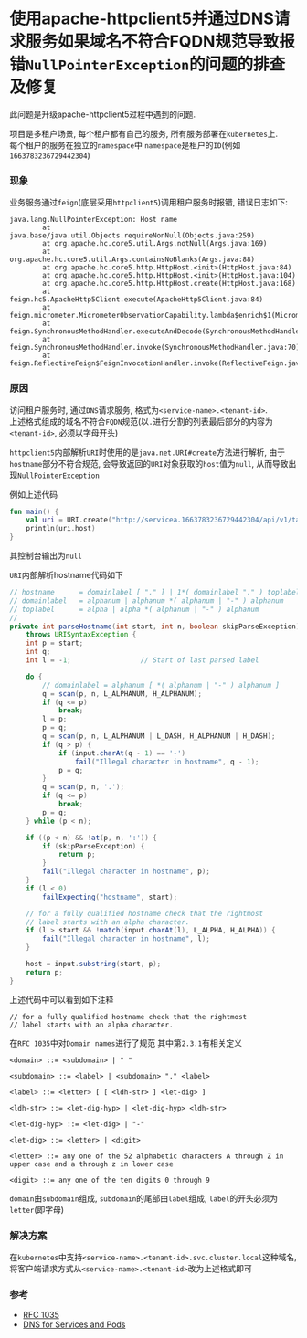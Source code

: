 # 使用apache-httpclient5并通过DNS请求服务如果域名不符合FQDN规范导致报错`NullPointerException`的问题的排查及修复

此问题是升级apache-httpclient5过程中遇到的问题.<br/>

项目是多租户场景, 每个租户都有自己的服务, 所有服务部署在`kubernetes`上.<br/>
每个租户的服务在独立的`namespace`中 `namespace`是租户的`ID`(例如`1663783236729442304`)

<!--truncate-->

### 现象

业务服务通过`feign`(底层采用`httpclient5`)调用租户服务时报错, 错误日志如下:

```log
java.lang.NullPointerException: Host name
        at java.base/java.util.Objects.requireNonNull(Objects.java:259)
        at org.apache.hc.core5.util.Args.notNull(Args.java:169)
        at org.apache.hc.core5.util.Args.containsNoBlanks(Args.java:88)
        at org.apache.hc.core5.http.HttpHost.<init>(HttpHost.java:84)
        at org.apache.hc.core5.http.HttpHost.<init>(HttpHost.java:104)
        at org.apache.hc.core5.http.HttpHost.create(HttpHost.java:168)
        at feign.hc5.ApacheHttp5Client.execute(ApacheHttp5Client.java:84)
        at feign.micrometer.MicrometerObservationCapability.lambda$enrich$1(MicrometerObservationCapability.java:53)
        at feign.SynchronousMethodHandler.executeAndDecode(SynchronousMethodHandler.java:100)
        at feign.SynchronousMethodHandler.invoke(SynchronousMethodHandler.java:70)
        at feign.ReflectiveFeign$FeignInvocationHandler.invoke(ReflectiveFeign.java:99)
```

### 原因

访问租户服务时, 通过`DNS`请求服务, 格式为`<service-name>.<tenant-id>`.<br/>
上述格式组成的域名不符合`FQDN`规范(以`.`进行分割的列表最后部分的内容为`<tenant-id>`, 必须以字母开头)

`httpclient5`内部解析`URI`时使用的是`java.net.URI#create`方法进行解析,
由于`hostname`部分不符合规范,
会导致返回的`URI`对象获取的`host`值为`null`, 从而导致出现`NullPointerException`

例如上述代码

```kotlin
fun main() {
	val uri = URI.create("http://servicea.1663783236729442304/api/v1/tasks")
	println(uri.host)
}
```

其控制台输出为`null`

`URI`内部解析hostname代码如下

```java
// hostname      = domainlabel [ "." ] | 1*( domainlabel "." ) toplabel [ "." ]
// domainlabel   = alphanum | alphanum *( alphanum | "-" ) alphanum
// toplabel      = alpha | alpha *( alphanum | "-" ) alphanum
//
private int parseHostname(int start, int n, boolean skipParseException)
	throws URISyntaxException {
	int p = start;
	int q;
	int l = -1;                 // Start of last parsed label

	do {
		// domainlabel = alphanum [ *( alphanum | "-" ) alphanum ]
		q = scan(p, n, L_ALPHANUM, H_ALPHANUM);
		if (q <= p)
			break;
		l = p;
		p = q;
		q = scan(p, n, L_ALPHANUM | L_DASH, H_ALPHANUM | H_DASH);
		if (q > p) {
			if (input.charAt(q - 1) == '-')
				fail("Illegal character in hostname", q - 1);
			p = q;
		}
		q = scan(p, n, '.');
		if (q <= p)
			break;
		p = q;
	} while (p < n);

	if ((p < n) && !at(p, n, ':')) {
		if (skipParseException) {
			return p;
		}
		fail("Illegal character in hostname", p);
	}
	if (l < 0)
		failExpecting("hostname", start);

	// for a fully qualified hostname check that the rightmost
	// label starts with an alpha character.
	if (l > start && !match(input.charAt(l), L_ALPHA, H_ALPHA)) {
		fail("Illegal character in hostname", l);
	}

	host = input.substring(start, p);
	return p;
}
```

上述代码中可以看到如下注释

```log
// for a fully qualified hostname check that the rightmost
// label starts with an alpha character.
```

在`RFC 1035`中对`Domain names`进行了规范
其中第`2.3.1`有相关定义

```log
<domain> ::= <subdomain> | " "

<subdomain> ::= <label> | <subdomain> "." <label>

<label> ::= <letter> [ [ <ldh-str> ] <let-dig> ]

<ldh-str> ::= <let-dig-hyp> | <let-dig-hyp> <ldh-str>

<let-dig-hyp> ::= <let-dig> | "-"

<let-dig> ::= <letter> | <digit>

<letter> ::= any one of the 52 alphabetic characters A through Z in
upper case and a through z in lower case

<digit> ::= any one of the ten digits 0 through 9
```

`domain`由`subdomain`组成, `subdomain`的尾部由`label`组成, `label`的开头必须为`letter`(即字母)

### 解决方案

在`kubernetes`中支持`<service-name>.<tenant-id>.svc.cluster.local`这种域名,
将客户端请求方式从`<service-name>.<tenant-id>`改为上述格式即可

### 参考

- [RFC 1035](https://datatracker.ietf.org/doc/html/rfc1035#section-2.3.1)
- [DNS for Services and Pods](https://kubernetes.io/docs/concepts/services-networking/dns-pod-service/)

